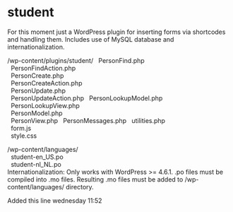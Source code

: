 # student
For this moment just a WordPress plugin for inserting forms via shortcodes and handling them.
Includes use of MySQL database and internationalization.
  
/wp-content/plugins/student/
&nbsp;&nbsp;PersonFind.php  
&nbsp;&nbsp;PersonFindAction.php  
&nbsp;&nbsp;PersonCreate.php  
&nbsp;&nbsp;PersonCreateAction.php  
&nbsp;&nbsp;PersonUpdate.php  
&nbsp;&nbsp;PersonUpdateAction.php
&nbsp;&nbsp;PersonLookupModel.php  
&nbsp;&nbsp;PersonLookupView.php  
&nbsp;&nbsp;PersonModel.php  
&nbsp;&nbsp;PersonView.php
&nbsp;&nbsp;PersonMessages.php
&nbsp;&nbsp;utilities.php  
&nbsp;&nbsp;form.js  
&nbsp;&nbsp;style.css  
  
/wp-content/languages/  
&nbsp;&nbsp;student-en_US.po  
&nbsp;&nbsp;student-nl_NL.po  
Internationalization:
Only works with WordPress >= 4.6.1. .po files must be compiled into .mo files. Resulting .mo files must be added to /wp-content/languages/ directory.

Added this line wednesday 11:52
